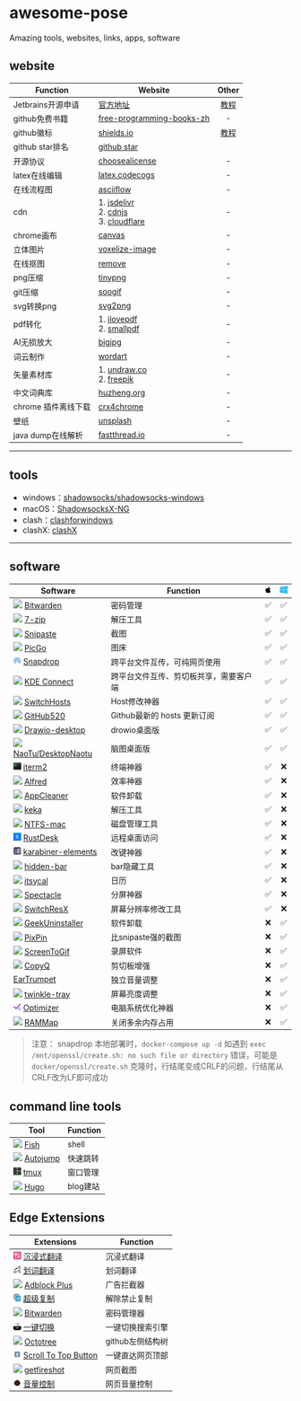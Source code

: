 # awesome-pose
Amazing tools, websites, links, apps, software

## website

| Function | Website  | Other|
|---|---|:---:|
|Jetbrains开源申请|[官方地址](https://www.jetbrains.com/shop/eform/opensource?product=ALL) |[教程](jetbrains/opensource.md)|
|github免费书籍|[free-programming-books-zh](https://github.com/EbookFoundation/free-programming-books/blob/main/books/free-programming-books-zh.md)|-|
|github徽标|[shields.io](https://shields.io/)|[教程](https://juejin.cn/post/6844903476498022414)|
|github star排名|[github star](https://github.com/search?q=stars:%3E1&s=stars&type=Repositories)||
|开源协议|[choosealicense](https://choosealicense.com/)|-|
|latex在线编辑|[latex.codecogs](https://latex.codecogs.com/)|-|
|在线流程图|[asciiflow](https://asciiflow.com/#/)|-|
|cdn|1. [jsdelivr](https://www.jsdelivr.com/)<br/>2. [cdnjs](https://cdnjs.com/)<br/>3. [cloudflare](https://www.cloudflare.com/zh-cn/)|-|
|chrome画布|[canvas](https://canvas.apps.chrome/)|-|
|立体图片|[voxelize-image](https://pissang.github.io/voxelize-image/)|-|
|在线抠图|[remove](https://www.remove.bg/zh)|-|
|png压缩|[tinypng](https://tinypng.com/)|-|
|git压缩|[soogif](https://www.soogif.com/compress)|-|
|svg转换png|[svg2png](https://svgtopng.com/zh/)|-|
|pdf转化|1. [ilovepdf](https://www.ilovepdf.com/)<br/>2. [smallpdf](https://smallpdf.com/)|-|
|AI无损放大|[bigjpg](https://bigjpg.com/zh)|-|
|词云制作|[wordart](http://www.wordart.cc/)|-|
|矢量素材库|1. [undraw.co](https://undraw.co/)<br/>2. [freepik](https://www.freepik.com)|-|
|中文词典库|[huzheng.org](http://download.huzheng.org/zh_CN/)|-|
|chrome 插件离线下载| [crx4chrome](https://www.crx4chrome.com/)|-|
|壁纸|[unsplash](https://unsplash.com/wallpapers/desktop)|-|
|java dump在线解析|[fastthread.io](https://fastthread.io/)|-|

---

## tools

- windows：[shadowsocks/shadowsocks-windows](https://github.com/shadowsocks/shadowsocks-windows)
- macOS：[ShadowsocksX-NG](https://github.com/shadowsocks/ShadowsocksX-NG)
- clash：[clashforwindows](https://www.clashforwindows.net/)
- clashX: [clashX](https://clashx.org/clashx-download/)

--- 

## software

| Software  | Function  |  <img src="images/mac.svg" width="14" heigth="14"></img>  | <img src="images/win.svg" width="14" heigth="14"></img> |
|---|---|:---:|:---:|
| <img src="images/bitwarden.ico" width="14" heigth="14"></img> [Bitwarden](https://bitwarden.com/) | 密码管理 |✅|✅|
| <img src="images/7z.ico" width="14" heigth="14"></img> [7-zip](https://www.7-zip.org/) | 解压工具 |✅|✅|
| <img src="images/Snipaste.ico" width="14" heigth="14"></img> [Snipaste](https://www.snipaste.com/)| 截图 |✅|✅|
|<img src="images/PicGo.ico" width="14" heigth="14"></img> [PicGo](https://github.com/Molunerfinn/PicGo) | 图床 |✅|✅|
| <img src="images/Snapdrop.ico" width="14" heigth="14"></img>  [Snapdrop](https://github.com/RobinLinus/snapdrop) | 跨平台文件互传，可纯网页使用 |✅|✅|
| <img src="images/KDEconnect.ico" width="14" heigth="14"></img>  [KDE Connect](https://kdeconnect.kde.org/download.html) | 跨平台文件互传、剪切板共享，需要客户端 |✅|✅|
| <img src="images/SwitchHosts.ico" width="14" heigth="14"></img> [SwitchHosts](https://github.com/oldj/SwitchHosts) | Host修改神器 |✅|✅|
| <img src="images/github.ico" width="14" heigth="14"></img> [GitHub520](https://github.com/521xueweihan/GitHub520) | Github最新的 hosts 更新订阅 |✅|✅|
| <img src="images/drawio.ico" width="14" heigth="14"></img> [Drawio-desktop](https://github.com/jgraph/drawio-desktop) | drowio桌面版 |✅|✅|
| <img src="images/Naotu.ico" width="14" heigth="14"></img> [NaoTu/DesktopNaotu](https://github.com/NaoTu/DesktopNaotu) | 脑图桌面版 |✅|✅|
| <img src="images/iterm2.ico" width="14" heigth="14"></img> [iterm2](https://iterm2.com/) | 终端神器 |✅|❌|
| <img src="images/alfred.ico" width="14" heigth="14"></img> [Alfred](https://www.alfredapp.com/) | 效率神器 |✅|❌|
| <img src="images/appcleaner.ico" width="14" heigth="14"></img> [AppCleaner](https://freemacsoft.net/appcleaner/) | 软件卸载 |✅|❌|
| <img src="images/keka.ico" width="14" heigth="14"></img> [keka](https://www.keka.io/en/) | 解压工具 |✅|❌|
| <img src="images/ntfs-mac.ico" width="14" heigth="14"></img> [NTFS-mac](https://www.paragon-software.com/home/ntfs-mac/)| 磁盘管理工具 |✅|❌|
| <img src="images/rustdesk.ico" width="14" heigth="14"></img> [RustDesk](https://rustdesk.com/)| 远程桌面访问 |✅|❌|
| <img src="images/karabiner-elements.ico" width="14" heigth="14"></img> [karabiner-elements](https://karabiner-elements.pqrs.org/) | 改键神器 |✅|❌|
| <img src="images/hidden-bar.ico" width="14" heigth="14"></img> [hidden-bar](https://apps.apple.com/cn/app/hidden-bar/id1452453066?mt=12) | bar隐藏工具 |✅|❌|
| <img src="images/itsycal.ico" width="14" heigth="14"></img> [itsycal](https://www.mowglii.com/itsycal/) | 日历 |✅|❌|
| <img src="images/spectacle.ico" width="14" heigth="14"></img> [Spectacle](https://github.com/eczarny/spectacle) | 分屏神器 |✅|❌|
| <img src="images/SwitchResX.ico" width="14" heigth="14"></img> [SwitchResX](https://www.madrau.com/) | 屏幕分辨率修改工具 |✅|❌|
| <img src="images/geek.ico" width="14" heigth="14"></img> [GeekUninstaller](https://geekuninstaller.com/download) | 软件卸载 |❌|✅|
| <img src="images/PixPin.ico" width="14" heigth="14"></img> [PixPin](https://pixpinapp.com/) | 比snipaste强的截图 |❌|✅|
| <img src="images/screentogif.ico" width="14" heigth="14"></img> [ScreenToGif](https://www.screentogif.com/) |  录屏软件 |❌|✅|
| <img src="images/CopyQ.ico" width="14" heigth="14"></img> [CopyQ](https://github.com/hluk/CopyQ) | 剪切板增强 |❌|✅|
| [EarTrumpet](https://eartrumpet.app/) | 独立音量调整 |❌|✅|
| <img src="images/twinkletray.ico" width="14" heigth="14"></img> [twinkle-tray](https://github.com/xanderfrangos/twinkle-tray) | 屏幕亮度调整 |❌|✅|
| <img src="images/optimizer.ico" width="14" heigth="14"></img> [Optimizer](https://github.com/hellzerg/optimizer) | 电脑系统优化神器 |❌|✅|
| <img src="images/RAMMap.ico" width="14" heigth="14"></img> [RAMMap](https://learn.microsoft.com/en-us/sysinternals/downloads/rammap) | 关闭多余内存占用 |❌|✅|

> 注意： snapdrop 本地部署时，`docker-compose up -d` 如遇到 `exec /mnt/openssl/create.sh: no such file or directory` 错误，可能是`docker/openssl/create.sh` 克隆时，行结尾变成CRLF的问题，行结尾从CRLF改为LF即可成功

## command line tools
| Tool  | Function  |
|---|---|
| <img src="images/fishshell.ico" width="14" heigth="14"></img> [Fish](https://fishshell.com/) | shell |
| <img src="images/github.ico" width="14" heigth="14"></img> [Autojump](https://github.com/wting/autojump) | 快速跳转 |
| <img src="images/tmux.ico" width="14" heigth="14"></img> [tmux](https://github.com/tmux/tmux)| 窗口管理 |
| <img src="images/gohugo.ico" width="14" heigth="14"></img> [Hugo](https://gohugo.io/)| blog建站 |

## Edge Extensions
| Extensions  | Function  |
|---|---|
| <img src="images/沉浸式翻译.ico" width="14" heigth="14"></img> [沉浸式翻译](https://microsoftedge.microsoft.com/addons/detail/%E6%B2%89%E6%B5%B8%E5%BC%8F%E7%BF%BB%E8%AF%91-%E5%8F%8C%E8%AF%AD%E5%AF%B9%E7%85%A7%E7%BD%91%E9%A1%B5%E7%BF%BB%E8%AF%91-pdf%E6%96%87%E6%A1%A3%E7%BF%BB%E8%AF%91/amkbmndfnliijdhojkpoglbnaaahippg?hl=zh-CN) | 沉浸式翻译 |
| <img src="images/划词翻译.ico" width="14" heigth="14"></img> [划词翻译](https://microsoftedge.microsoft.com/addons/detail/%E5%88%92%E8%AF%8D%E7%BF%BB%E8%AF%91/oikmahiipjniocckomdccmplodldodja?hl=zh-CN) | 划词翻译 |
| <img src="images/adblockplus.ico" width="14" heigth="14"></img> [Adblock Plus](https://microsoftedge.microsoft.com/addons/detail/adblock-plus-%E5%85%8D%E8%B4%B9%E7%9A%84%E5%B9%BF%E5%91%8A%E6%8B%A6%E6%88%AA%E5%99%A8/gmgoamodcdcjnbaobigkjelfplakmdhh?hl=zh-CN)| 广告拦截器 |
| <img src="images/SuperCopy.ico" width="14" heigth="14"></img> [超级复制](https://microsoftedge.microsoft.com/addons/detail/supercopy-%E8%B6%85%E7%BA%A7%E5%A4%8D%E5%88%B6/nhiheekdcnmfbapkmpbhmplfddenhjic?hl=zh-CN)| 解除禁止复制 |
| <img src="images/bitwarden.ico" width="14" heigth="14"></img> [Bitwarden](https://microsoftedge.microsoft.com/addons/detail/bitwarden-%E5%85%8D%E8%B4%B9%E5%AF%86%E7%A0%81%E7%AE%A1%E7%90%86%E5%99%A8/jbkfoedolllekgbhcbcoahefnbanhhlh?hl=zh-CN)|密码管理器|
| <img src="images/一键切换.ico" width="14" heigth="14"></img> [一键切换](https://microsoftedge.microsoft.com/addons/detail/%E4%B8%80%E9%94%AE%E5%88%87%E6%8D%A2/jijkhdficgnnikdijnkienfnmfbolmpb)|一键切换搜索引擎|
| <img src="images/octotree.ico" width="14" heigth="14"></img> [Octotree](https://microsoftedge.microsoft.com/addons/detail/octotree-github-code-tr/joagmknfcgpikbadjkaikmnhpjadihjg)|github左侧结构树|
|<img src="images/scroll-to-top-button.ico" width="14" heigth="14"></img> [Scroll To Top Button](https://microsoftedge.microsoft.com/addons/detail/scroll-to-top-button/dobeplcigkjlbajngcgnndecohjkjmia)|一键直达网页顶部|
| <img src="images/getfireshot.ico" width="14" heigth="14"></img> [getfireshot](https://microsoftedge.microsoft.com/addons/detail/%E6%8D%95%E6%8D%89%E7%BD%91%E9%A1%B5%E6%88%AA%E5%9B%BE-fireshot%E7%9A%84/fcbmiimfkmkkkffjlopcpdlgclncnknm)|网页截图|
| <img src="images/音量控制.ico" width="14" heigth="14"></img> [音量控制](https://microsoftedge.microsoft.com/addons/detail/%E9%9F%B3%E9%87%8F%E6%8E%A7%E5%88%B6/kpkidbhdljfmeblnolabgikdmfefgbmc)|网页音量控制|